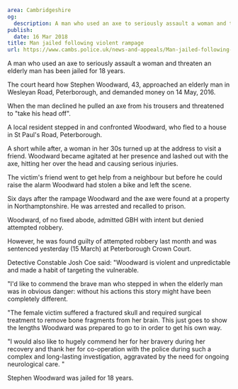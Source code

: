 ```yaml
area: Cambridgeshire
og:
  description: A man who used an axe to seriously assault a woman and threaten an elderly man has been jailed for 18 years.
publish:
  date: 16 Mar 2018
title: Man jailed following violent rampage
url: https://www.cambs.police.uk/news-and-appeals/Man-jailed-following-violent-rampage-Woodward
```

A man who used an axe to seriously assault a woman and threaten an elderly man has been jailed for 18 years.

The court heard how Stephen Woodward, 43, approached an elderly man in Wesleyan Road, Peterborough, and demanded money on 14 May, 2016.

When the man declined he pulled an axe from his trousers and threatened to "take his head off".

 A local resident stepped in and confronted Woodward, who fled to a house in St Paul's Road, Peterborough.

A short while after, a woman in her 30s turned up at the address to visit a friend. Woodward became agitated at her presence and lashed out with the axe, hitting her over the head and causing serious injuries.

The victim's friend went to get help from a neighbour but before he could raise the alarm Woodward had stolen a bike and left the scene.

Six days after the rampage Woodward and the axe were found at a property in Northamptonshire. He was arrested and recalled to prison.

Woodward, of no fixed abode, admitted GBH with intent but denied attempted robbery.

However, he was found guilty of attempted robbery last month and was sentenced yesterday (15 March) at Peterborough Crown Court.

Detective Constable Josh Coe said: "Woodward is violent and unpredictable and made a habit of targeting the vulnerable.

"I'd like to commend the brave man who stepped in when the elderly man was in obvious danger: without his actions this story might have been completely different.

"The female victim suffered a fractured skull and required surgical treatment to remove bone fragments from her brain. This just goes to show the lengths Woodward was prepared to go to in order to get his own way.

"I would also like to hugely commend her for her bravery during her recovery and thank her for co-operation with the police during such a complex and long-lasting investigation, aggravated by the need for ongoing neurological care. "

Stephen Woodward was jailed for 18 years.
